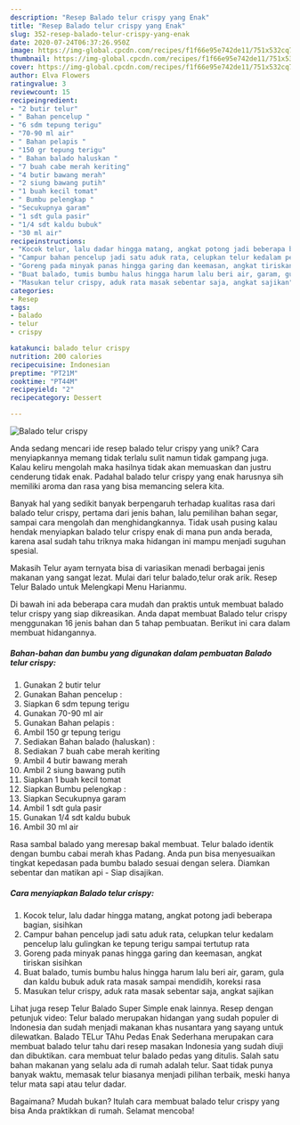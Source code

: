```yaml
---
description: "Resep Balado telur crispy yang Enak"
title: "Resep Balado telur crispy yang Enak"
slug: 352-resep-balado-telur-crispy-yang-enak
date: 2020-07-24T06:37:26.950Z
image: https://img-global.cpcdn.com/recipes/f1f66e95e742de11/751x532cq70/balado-telur-crispy-foto-resep-utama.jpg
thumbnail: https://img-global.cpcdn.com/recipes/f1f66e95e742de11/751x532cq70/balado-telur-crispy-foto-resep-utama.jpg
cover: https://img-global.cpcdn.com/recipes/f1f66e95e742de11/751x532cq70/balado-telur-crispy-foto-resep-utama.jpg
author: Elva Flowers
ratingvalue: 3
reviewcount: 15
recipeingredient:
- "2 butir telur"
- " Bahan pencelup "
- "6 sdm tepung terigu"
- "70-90 ml air"
- " Bahan pelapis "
- "150 gr tepung terigu"
- " Bahan balado haluskan "
- "7 buah cabe merah keriting"
- "4 butir bawang merah"
- "2 siung bawang putih"
- "1 buah kecil tomat"
- " Bumbu pelengkap "
- "Secukupnya garam"
- "1 sdt gula pasir"
- "1/4 sdt kaldu bubuk"
- "30 ml air"
recipeinstructions:
- "Kocok telur, lalu dadar hingga matang, angkat potong jadi beberapa bagian, sisihkan"
- "Campur bahan pencelup jadi satu aduk rata, celupkan telur kedalam pencelup lalu gulingkan ke tepung terigu sampai tertutup rata"
- "Goreng pada minyak panas hingga garing dan keemasan, angkat tiriskan sisihkan"
- "Buat balado, tumis bumbu halus hingga harum lalu beri air, garam, gula dan kaldu bubuk aduk rata masak sampai mendidih, koreksi rasa"
- "Masukan telur crispy, aduk rata masak sebentar saja, angkat sajikan"
categories:
- Resep
tags:
- balado
- telur
- crispy

katakunci: balado telur crispy 
nutrition: 200 calories
recipecuisine: Indonesian
preptime: "PT21M"
cooktime: "PT44M"
recipeyield: "2"
recipecategory: Dessert

---
```



![Balado telur crispy](https://img-global.cpcdn.com/recipes/f1f66e95e742de11/751x532cq70/balado-telur-crispy-foto-resep-utama.jpg)

Anda sedang mencari ide resep balado telur crispy yang unik? Cara menyiapkannya memang tidak terlalu sulit namun tidak gampang juga. Kalau keliru mengolah maka hasilnya tidak akan memuaskan dan justru cenderung tidak enak. Padahal balado telur crispy yang enak harusnya sih memiliki aroma dan rasa yang bisa memancing selera kita.

Banyak hal yang sedikit banyak berpengaruh terhadap kualitas rasa dari balado telur crispy, pertama dari jenis bahan, lalu pemilihan bahan segar, sampai cara mengolah dan menghidangkannya. Tidak usah pusing kalau hendak menyiapkan balado telur crispy enak di mana pun anda berada, karena asal sudah tahu triknya maka hidangan ini mampu menjadi suguhan spesial.

Makasih Telur ayam ternyata bisa di variasikan menadi berbagai jenis makanan yang sangat lezat. Mulai dari telur balado,telur orak arik. Resep Telur Balado untuk Melengkapi Menu Harianmu.


Di bawah ini ada beberapa cara mudah dan praktis untuk membuat balado telur crispy yang siap dikreasikan. Anda dapat membuat Balado telur crispy menggunakan 16 jenis bahan dan 5 tahap pembuatan. Berikut ini cara dalam membuat hidangannya.

<!--inarticleads1-->

##### Bahan-bahan dan bumbu yang digunakan dalam pembuatan Balado telur crispy:

1. Gunakan 2 butir telur
1. Gunakan  Bahan pencelup :
1. Siapkan 6 sdm tepung terigu
1. Gunakan 70-90 ml air
1. Gunakan  Bahan pelapis :
1. Ambil 150 gr tepung terigu
1. Sediakan  Bahan balado (haluskan) :
1. Sediakan 7 buah cabe merah keriting
1. Ambil 4 butir bawang merah
1. Ambil 2 siung bawang putih
1. Siapkan 1 buah kecil tomat
1. Siapkan  Bumbu pelengkap :
1. Siapkan Secukupnya garam
1. Ambil 1 sdt gula pasir
1. Gunakan 1/4 sdt kaldu bubuk
1. Ambil 30 ml air


Rasa sambal balado yang meresap bakal membuat. Telur balado identik dengan bumbu cabai merah khas Padang. Anda pun bisa menyesuaikan tingkat kepedasan pada bumbu balado sesuai dengan selera. Diamkan sebentar dan matikan api - Siap disajikan. 

<!--inarticleads2-->

##### Cara menyiapkan Balado telur crispy:

1. Kocok telur, lalu dadar hingga matang, angkat potong jadi beberapa bagian, sisihkan
1. Campur bahan pencelup jadi satu aduk rata, celupkan telur kedalam pencelup lalu gulingkan ke tepung terigu sampai tertutup rata
1. Goreng pada minyak panas hingga garing dan keemasan, angkat tiriskan sisihkan
1. Buat balado, tumis bumbu halus hingga harum lalu beri air, garam, gula dan kaldu bubuk aduk rata masak sampai mendidih, koreksi rasa
1. Masukan telur crispy, aduk rata masak sebentar saja, angkat sajikan


Lihat juga resep Telur Balado Super Simple enak lainnya. Resep dengan petunjuk video: Telur balado merupakan hidangan yang sudah populer di Indonesia dan sudah menjadi makanan khas nusantara yang sayang untuk dilewatkan. Balado TELur TAhu Pedas Enak Sederhana merupakan cara membuat balado telur tahu dari resep masakan Indonesia yang sudah diuji dan dibuktikan. cara membuat telur balado pedas yang ditulis. Salah satu bahan makanan yang selalu ada di rumah adalah telur. Saat tidak punya banyak waktu, memasak telur biasanya menjadi pilihan terbaik, meski hanya telur mata sapi atau telur dadar. 

Bagaimana? Mudah bukan? Itulah cara membuat balado telur crispy yang bisa Anda praktikkan di rumah. Selamat mencoba!
